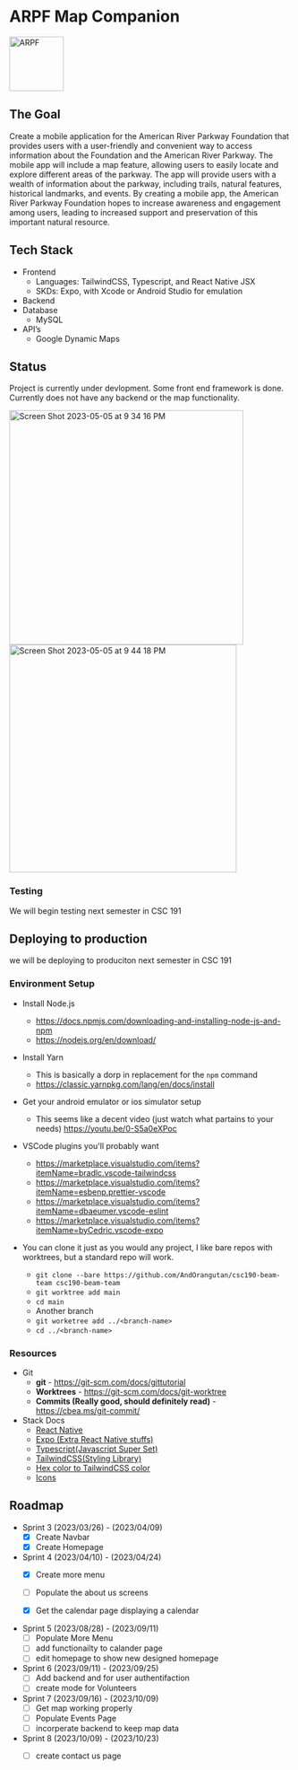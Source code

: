 # ARPF Map Companion

<img width="97" alt="ARPF" src="https://user-images.githubusercontent.com/47950270/236599808-ab46ce50-ef80-4d7e-ba1e-a92d97f6ee00.png">

## The Goal
Create a mobile application for the American River Parkway Foundation
that provides users with a user-friendly and convenient way to access information about the
Foundation and the American River Parkway. The mobile app will include a map feature,
allowing users to easily locate and explore different areas of the parkway. The app will provide
users with a wealth of information about the parkway, including trails, natural features, historical
landmarks, and events. By creating a mobile app, the American River Parkway Foundation
hopes to increase awareness and engagement among users, leading to increased support and
preservation of this important natural resource.

## Tech Stack
- Frontend
    - Languages: TailwindCSS, Typescript, and React Native JSX
    - SKDs: Expo, with Xcode or Android Studio for emulation 
- Backend
- Database 
    - MySQL 
- API’s 
    - Google Dynamic Maps

## Status
Project is currently under devlopment. Some front end framework is done. Currently does not have any backend or the map functionality. 

<img width="418" alt="Screen Shot 2023-05-05 at 9 34 16 PM" src="https://user-images.githubusercontent.com/47950270/236599976-316fc8c9-5890-41b5-9c22-1ad16c17a239.png">

<img width="406" alt="Screen Shot 2023-05-05 at 9 44 18 PM" src="https://user-images.githubusercontent.com/47950270/236600328-69fd23e5-2ff5-4e32-8a0f-ca45fac13840.png">



### Testing

We will begin testing next semester in CSC 191

## Deploying to production

we will be deploying to produciton next semester in CSC 191


### Environment Setup

- Install Node.js
    - https://docs.npmjs.com/downloading-and-installing-node-js-and-npm
    - https://nodejs.org/en/download/
- Install Yarn
    - This is basically a dorp in replacement for the `npm` command
    - https://classic.yarnpkg.com/lang/en/docs/install
- Get your android emulator or ios simulator setup
    - This seems like a decent video (just watch what partains to your needs) https://youtu.be/0-S5a0eXPoc
- VSCode plugins you'll probably want
    - https://marketplace.visualstudio.com/items?itemName=bradlc.vscode-tailwindcss
    - https://marketplace.visualstudio.com/items?itemName=esbenp.prettier-vscode
    - https://marketplace.visualstudio.com/items?itemName=dbaeumer.vscode-eslint
    - https://marketplace.visualstudio.com/items?itemName=byCedric.vscode-expo

- You can clone it just as you would any project, I like bare repos with worktrees, but a standard repo will work.
    - `git clone --bare https://github.com/AndOrangutan/csc190-beam-team csc190-beam-team`
    - `git worktree add main`
    - `cd main`
    - Another branch
    - `git worketree add ../<branch-name>`
    - `cd ../<branch-name>`

### Resources

- Git
    - **git** - https://git-scm.com/docs/gittutorial
    - **Worktrees** - https://git-scm.com/docs/git-worktree
    - **Commits (Really good, should definitely read)** - https://cbea.ms/git-commit/
- Stack Docs
    - [React Native](https://reactnative.dev/docs/components-and-apis)
    - [Expo (Extra React Native stuffs)](https://docs.expo.dev/)
    - [Typescript(Javascript Super Set)](https://www.typescriptlang.org/docs/)
    - [TailwindCSS(Styling Library)](https://tailwindcss.com/docs/installation)
    - [Hex color to TailwindCSS color](https://tailwind-color-finder.vercel.app/)
    - [Icons](https://oblador.github.io/react-native-vector-icons/)


## Roadmap

- Sprint 3 (2023/03/26) - (2023/04/09)
    - [X] Create Navbar
    - [X] Create Homepage
    
- Sprint 4 (2023/04/10) - (2023/04/24)
    - [X] Create more menu
    - [ ] Populate the about us screens
    - [X] Get the calendar page displaying a calendar


- Sprint 5 (2023/08/28) - (2023/09/11)
    - [ ] Populate More Menu
    - [ ] add functionailty to calander page
    - [ ] edit homepage to show new designed homepage

- Sprint 6 (2023/09/11) - (2023/09/25)
    - [ ] Add backend and for user authentifaction
    - [ ] create mode for Volunteers

- Sprint 7 (2023/09/16) - (2023/10/09)
    - [ ] Get map working properly
    - [ ] Populate Events Page
    - [ ] incorperate backend to keep map data

- Sprint 8 (2023/10/09) - (2023/10/23)
    - [ ] create contact us page

